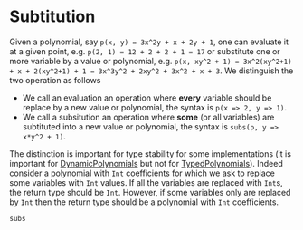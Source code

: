 # Subtitution

Given a polynomial, say ``p(x, y) = 3x^2y + x + 2y + 1``, one can evaluate it at a given point, e.g. ``p(2, 1) = 12 + 2 + 2 + 1 = 17`` or substitute one or more variable by a value or polynomial, e.g. ``p(x, xy^2 + 1) = 3x^2(xy^2+1) + x + 2(xy^2+1) + 1 = 3x^3y^2 + 2xy^2 + 3x^2 + x + 3``.
We distinguish the two operation as follows

* We call an evaluation an operation where **every** variable should be replace by a new value or polynomial, the syntax is `p(x => 2, y => 1)`.
* We call a subsitution an operation where **some** (or all variables) are subtituted into a new value or polynomial, the syntax is `subs(p, y => x*y^2 + 1)`.

The distinction is important for type stability for some implementations (it is important for [DynamicPolynomials](https://github.com/blegat/DynamicPolynomials.jl) but not for [TypedPolynomials](https://github.com/rdeits/TypedPolynomials.jl)).
Indeed consider a polynomial with `Int` coefficients for which we ask to replace some variables with `Int` values. If all the variables are replaced with `Int`s, the return type should be `Int`.
However, if some variables only are replaced by `Int` then the return type should be a polynomial with `Int` coefficients.

```@docs
subs
```
